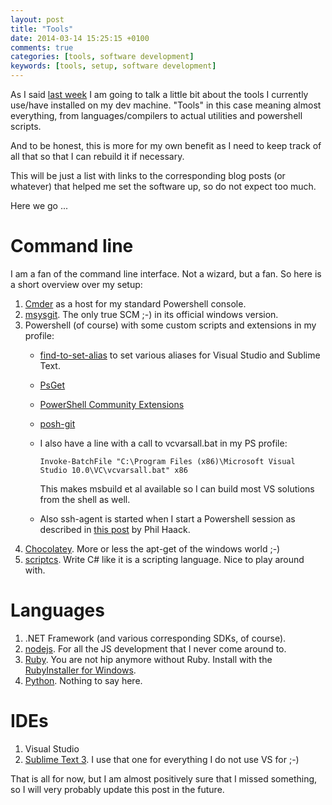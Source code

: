 ```yaml
---
layout: post
title: "Tools"
date: 2014-03-14 15:25:15 +0100
comments: true
categories: [tools, software development]
keywords: [tools, setup, software development]
---
```


As I said [last week](/blog/2014/03/03/week-10-2014) I am going to talk a little bit about the tools I currently use/have installed on my dev machine. "Tools" in this case meaning almost everything, from languages/compilers to actual utilities and powershell scripts.

And to be honest, this is more for my own benefit as I need to keep track of all that so that I can rebuild it if necessary.

This will be just a list with links to the corresponding blog posts (or whatever) that helped me set the software up, so do not expect too much.

Here we go ...

# Command line

I am a fan of the command line interface. Not a wizard, but a fan. So here is a short overview over my setup:

1. [Cmder](http://bliker.github.io/cmder/) as a host for my standard Powershell console.
2. [msysgit](http://msysgit.github.io/index.html). The only true SCM ;-) in its official windows version.
3. Powershell (of course) with some custom scripts and extensions in my profile:
    - [find-to-set-alias](http://bradwilson.typepad.com/blog/2008/12/find-to-set-aliasps1.html) to set various aliases for Visual Studio and Sublime Text.
    - [PsGet](http://psget.net/)
    - [PowerShell Community Extensions](http://pscx.codeplex.com/)
    - [posh-git](http://dahlbyk.github.io/posh-git/)
    - I also have a line with a call to vcvarsall.bat in my PS profile:

      ```
      Invoke-BatchFile "C:\Program Files (x86)\Microsoft Visual Studio 10.0\VC\vcvarsall.bat" x86
      ```
      
      This makes msbuild et al available so I can build most VS solutions from the shell as well.
    - Also ssh-agent is started when I start a Powershell session as described in [this post](http://haacked.com/archive/2011/12/19/get-git-for-windows.aspx/) by Phil Haack.
4. [Chocolatey](https://chocolatey.org/). More or less the apt-get of the windows world ;-)
5. [scriptcs](http://scriptcs.net/). Write C# like it is a scripting language. Nice to play around with.

# Languages

1. .NET Framework (and various corresponding SDKs, of course).
2. [nodejs](http://nodejs.org/). For all the JS development that I never come around to.
3. [Ruby](https://www.ruby-lang.org). You are not hip anymore without Ruby. Install with the [RubyInstaller for Windows](http://rubyinstaller.org/).
4. [Python](http://www.python.org/). Nothing to say here.

# IDEs

1. Visual Studio
2. [Sublime Text 3](http://www.sublimetext.com/3). I use that one for everything I do not use VS for ;-)


That is all for now, but I am almost positively sure that I missed something, so I will very probably update this post in the future.


